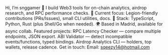 Hi, I’m snggamer 👋
I build Web3 tools for on-chain analytics, airdrop research, and RPC performance checks.
🔭 Current focus: Legion-friendly contributions (PRs/Issues), small CLI utilities, docs.
🧰 Stack: TypeScript, Python, Rust (plus Shell/Go when needed).
🌍 Based in Madrid, available for async collab.
Featured projects:
RPC Latency Checker — compare multiple endpoints, JSON export.
ABI Validator — detect incompatible events/functions, typed bindings.
Airdrop Analytics CLI — holders, top wallets, release cadence.
Get in touch:
Email: sqeezy14@hotmail.com
